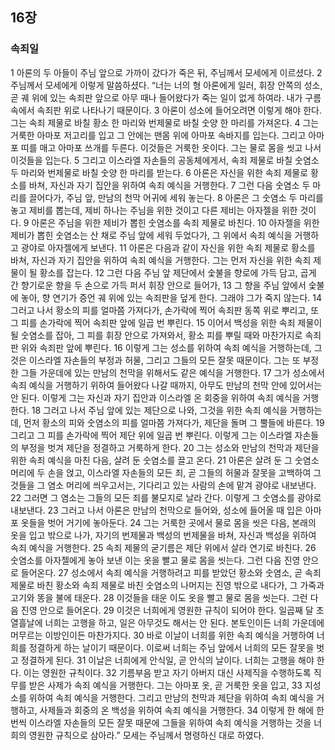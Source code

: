 ## 16장
### 속죄일
1 아론의 두 아들이 주님 앞으로 가까이 갔다가 죽은 뒤, 주님께서 모세에게 이르셨다.
2 주님께서 모세에게 이렇게 말씀하셨다. “너는 너의 형 아론에게 일러, 휘장 안쪽의 성소, 곧 궤 위에 있는 속죄판 앞으로 아무 때나 들어왔다가 죽는 일이 없게 하여라. 내가 구름 속에서 속죄판 위로 나타나기 때문이다.
3 아론이 성소에 들어오려면 이렇게 해야 한다. 그는 속죄 제물로 바칠 황소 한 마리와 번제물로 바칠 숫양 한 마리를 가져온다.
4 그는 거룩한 아마포 저고리를 입고 그 안에는 맨몸 위에 아마포 속바지를 입는다. 그리고 아마포 띠를 매고 아마포 쓰개를 두른다. 이것들은 거룩한 옷이다. 그는 물로 몸을 씻고 나서 이것들을 입는다.
5 그리고 이스라엘 자손들의 공동체에게서, 속죄 제물로 바칠 숫염소 두 마리와 번제물로 바칠 숫양 한 마리를 받는다.
6 아론은 자신을 위한 속죄 제물로 황소를 바쳐, 자신과 자기 집안을 위하여 속죄 예식을 거행한다.
7 그런 다음 숫염소 두 마리를 끌어다가, 주님 앞, 만남의 천막 어귀에 세워 놓는다.
8 아론은 그 숫염소 두 마리를 놓고 제비를 뽑는데, 제비 하나는 주님을 위한 것이고 다른 제비는 아자젤을 위한 것이다.
9 아론은 주님을 위한 제비가 뽑힌 숫염소를 속죄 제물로 바친다.
10 아자젤을 위한 제비가 뽑힌 숫염소는 산 채로 주님 앞에 세워 두었다가, 그 위에서 속죄 예식을 거행하고 광야로 아자젤에게 보낸다.
11 아론은 다음과 같이 자신을 위한 속죄 제물로 황소를 바쳐, 자신과 자기 집안을 위하여 속죄 예식을 거행한다. 그는 먼저 자신을 위한 속죄 제물이 될 황소를 잡는다.
12 그런 다음 주님 앞 제단에서 숯불을 향로에 가득 담고, 곱게 간 향기로운 향을 두 손으로 가득 퍼서 휘장 안으로 들어가,
13 그 향을 주님 앞에서 숯불에 놓아, 향 연기가 증언 궤 위에 있는 속죄판을 덮게 한다. 그래야 그가 죽지 않는다.
14 그러고 나서 황소의 피를 얼마쯤 가져다가, 손가락에 찍어 속죄판 동쪽 위로 뿌리고, 또 그 피를 손가락에 찍어 속죄판 앞에 일곱 번 뿌린다.
15 이어서 백성을 위한 속죄 제물이 될 숫염소를 잡아, 그 피를 휘장 안으로 가져와서, 황소 피를 뿌릴 때와 마찬가지로 속죄판 위와 속죄판 앞에 뿌린다.
16 이렇게 그는 성소를 위하여 속죄 예식을 거행하는데, 그것은 이스라엘 자손들의 부정과 허물, 그리고 그들의 모든 잘못 때문이다. 그는 또 부정한 그들 가운데에 있는 만남의 천막을 위해서도 같은 예식을 거행한다.
17 그가 성소에서 속죄 예식을 거행하기 위하여 들어왔다 나갈 때까지, 아무도 만남의 천막 안에 있어서는 안 된다. 이렇게 그는 자신과 자기 집안과 이스라엘 온 회중을 위하여 속죄 예식을 거행한다.
18 그러고 나서 주님 앞에 있는 제단으로 나와, 그것을 위한 속죄 예식을 거행하는데, 먼저 황소의 피와 숫염소의 피를 얼마쯤 가져다가, 제단을 돌며 그 뿔들에 바른다.
19 그리고 그 피를 손가락에 찍어 제단 위에 일곱 번 뿌린다. 이렇게 그는 이스라엘 자손들의 부정을 벗겨 제단을 정결하고 거룩하게 한다.
20 그는 성소와 만남의 천막과 제단을 위한 속죄 예식을 마친 다음, 살려 둔 숫염소를 끌고 온다.
21 아론은 살려 둔 그 숫염소 머리에 두 손을 얹고, 이스라엘 자손들의 모든 죄, 곧 그들의 허물과 잘못을 고백하여 그것들을 그 염소 머리에 씌우고서는, 기다리고 있는 사람의 손에 맡겨 광야로 내보낸다.
22 그러면 그 염소는 그들의 모든 죄를 불모지로 날라 간다. 이렇게 그 숫염소를 광야로 내보낸다.
23 그러고 나서 아론은 만남의 천막으로 들어와, 성소에 들어올 때 입은 아마포 옷들을 벗어 거기에 놓아둔다.
24 그는 거룩한 곳에서 물로 몸을 씻은 다음, 본래의 옷을 입고 밖으로 나가, 자기의 번제물과 백성의 번제물을 바쳐, 자신과 백성을 위하여 속죄 예식을 거행한다.
25 속죄 제물의 굳기름은 제단 위에서 살라 연기로 바친다.
26 숫염소를 아자젤에게 놓아 보낸 이는 옷을 빨고 물로 몸을 씻는다. 그런 다음 진영 안으로 들어온다.
27 성소에서 속죄 예식을 거행하려고 피를 받았던 황소와 숫염소, 곧 속죄 제물로 바친 황소와 속죄 제물로 바친 숫염소의 나머지는 진영 밖으로 내다가, 그 가죽과 고기와 똥을 불에 태운다.
28 이것들을 태운 이도 옷을 빨고 물로 몸을 씻는다. 그런 다음 진영 안으로 들어온다.
29 이것은 너희에게 영원한 규칙이 되어야 한다. 일곱째 달 초열흘날에 너희는 고행을 하고, 일은 아무것도 해서는 안 된다. 본토인이든 너희 가운데에 머무르는 이방인이든 마찬가지다.
30 바로 이날이 너희를 위한 속죄 예식을 거행하여 너희를 정결하게 하는 날이기 때문이다. 이로써 너희는 주님 앞에서 너희의 모든 잘못을 벗고 정결하게 된다.
31 이날은 너희에게 안식일, 곧 안식의 날이다. 너희는 고행을 해야 한다. 이는 영원한 규칙이다.
32 기름부음 받고 자기 아버지 대신 사제직을 수행하도록 직무를 받은 사제가 속죄 예식을 거행한다. 그는 아마포 옷, 곧 거룩한 옷을 입고,
33 지성소를 위하여 속죄 예식을 거행한다. 그리고 만남의 천막과 제단을 위하여 속죄 예식을 거행하고, 사제들과 회중의 온 백성을 위하여 속죄 예식을 거행한다.
34 이렇게 한 해에 한 번씩 이스라엘 자손들의 모든 잘못 때문에 그들을 위하여 속죄 예식을 거행하는 것을 너희의 영원한 규칙으로 삼아라.” 모세는 주님께서 명령하신 대로 하였다.
